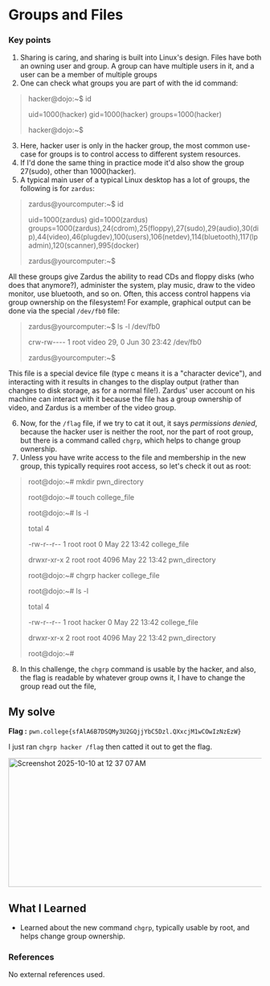 # Groups and Files
### Key points
1. Sharing is caring, and sharing is built into Linux's design. Files have both an owning user and group. A group can have multiple users in it, and a user can be a member of multiple groups
2. One can check what groups you are part of with the id command:

> hacker@dojo:~$ id
> 
> uid=1000(hacker) gid=1000(hacker) groups=1000(hacker)
> 
> hacker@dojo:~$

3. Here, hacker user is only in the hacker group, the most common use-case for groups is to control access to different system resources.
4. If I'd done the same thing in practice mode it'd also show the group 27(sudo), other than 1000(hacker).
5. A typical main user of a typical Linux desktop has a lot of groups, the following is for `zardus`:

> zardus@yourcomputer:~$ id
> 
> uid=1000(zardus) gid=1000(zardus) groups=1000(zardus),24(cdrom),25(floppy),27(sudo),29(audio),30(dip),44(video),46(plugdev),100(users),106(netdev),114(bluetooth),117(lpadmin),120(scanner),995(docker)
> 
> zardus@yourcomputer:~$

All these groups give Zardus the ability to read CDs and floppy disks (who does that anymore?), administer the system, play music, draw to the video monitor, use bluetooth, and so on. Often, this access control happens via group ownership on the filesystem! For example, graphical output can be done via the special `/dev/fb0` file: 

> zardus@yourcomputer:~$ ls -l /dev/fb0
> 
> crw-rw---- 1 root video 29, 0 Jun 30 23:42 /dev/fb0
> 
> zardus@yourcomputer:~$

This file is a special device file (type c means it is a "character device"), and interacting with it results in changes to the display output (rather than changes to disk storage, as for a normal file!). Zardus' user account on his machine can interact with it because the file has a group ownership of video, and Zardus is a member of the video group.

6. Now, for the `/flag` file, if we try to cat it out, it says _permissions denied_, because the hacker user is neither the root, nor the part of root group, but there is a command called `chgrp`, which helps to change group ownership.
7. Unless you have write access to the file and membership in the new group, this typically requires root access, so let's check it out as root:

> root@dojo:~# mkdir pwn_directory
> 
> root@dojo:~# touch college_file
> 
> root@dojo:~# ls -l
> 
> total 4
> 
> -rw-r--r-- 1 root root    0 May 22 13:42 college_file
> 
> drwxr-xr-x 2 root root 4096 May 22 13:42 pwn_directory
> 
> root@dojo:~# chgrp hacker college_file
> 
> root@dojo:~# ls -l
> 
> total 4
> 
> -rw-r--r-- 1 root hacker    0 May 22 13:42 college_file
> 
> drwxr-xr-x 2 root root   4096 May 22 13:42 pwn_directory
> 
> root@dojo:~#

8. In this challenge, the `chgrp` command is usable by the hacker, and also, the flag is readable by whatever group owns it, I have to change the group read out the file,

## My solve
**Flag :** `pwn.college{sfAlA6B7DSQMy3U2GQjjYbC5Dzl.QXxcjM1wCOwIzNzEzW}`

I just ran `chgrp hacker /flag` then catted it out to get the flag.

<img width="575" height="256" alt="Screenshot 2025-10-10 at 12 37 07 AM" src="https://github.com/user-attachments/assets/20b26d07-4fc6-486c-a226-fdf676bf7671" />

## What I Learned
- Learned about the new command `chgrp`, typically usable by root, and helps change group ownership.

###  References
No external references used.
